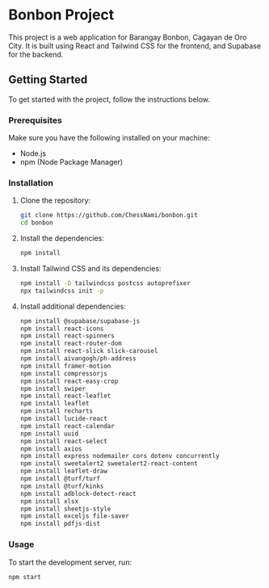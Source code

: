 # Bonbon Project

This project is a web application for Barangay Bonbon, Cagayan de Oro City. It is built using React and Tailwind CSS for the frontend, and Supabase for the backend.

## Getting Started

To get started with the project, follow the instructions below.

### Prerequisites

Make sure you have the following installed on your machine:

- Node.js
- npm (Node Package Manager)

### Installation

1. Clone the repository:

   ```sh
   git clone https://github.com/ChessNami/bonbon.git
   cd bonbon
   ```

2. Install the dependencies:

   ```sh
   npm install
   ```

3. Install Tailwind CSS and its dependencies:

   ```sh
   npm install -D tailwindcss postcss autoprefixer
   npx tailwindcss init -p
   ```

4. Install additional dependencies:

   ```sh
   npm install @supabase/supabase-js
   npm install react-icons
   npm install react-spinners
   npm install react-router-dom
   npm install react-slick slick-carousel
   npm install aivangogh/ph-address
   npm install framer-motion
   npm install compressorjs
   npm install react-easy-crop
   npm install swiper
   npm install react-leaflet
   npm install leaflet
   npm install recharts
   npm install lucide-react
   npm install react-calendar
   npm install uuid
   npm install react-select
   npm install axios
   npm install express nodemailer cors dotenv concurrently
   npm install sweetalert2 sweetalert2-react-content
   npm install leaflet-draw
   npm install @turf/turf
   npm install @turf/kinks
   npm install adblock-detect-react
   npm install xlsx
   npm install sheetjs-style
   npm install exceljs file-saver
   npm install pdfjs-dist
   ```

### Usage

To start the development server, run:

```sh
npm start
```

```

```
